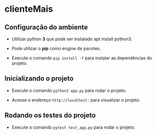 # clienteMais
 
 ## Configuração do ambiente

  * Utilizar python **3** que pode ser instalado apt install python3.

  * Pode utilizar o **pip** como engine de pacotes.

  * Execute o comando `pip install -f` para instalar as dependências do projeto.

## Inicializando o projeto

  * Execute o comando `python3 app.py` para rodar o projeto.
  
  * Acesse o endereço `http://localhost:` para visualizar o projeto.


## Rodando os testes do projeto

  * Execute o comando `pytest test_app.py` para rodar o projeto.

